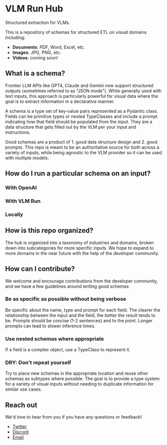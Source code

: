 # VLM Run Hub

Structured extraction for VLMs.

This is a repository of schemas for structured ETL on *visual* domains including:

- **Documents**: PDF, Word, Excel, etc.
- **Images**: JPG, PNG, etc.
- **Videos**: coming soon!

## What is a schema?

Frontier LLM APIs like GPT4, Claude and Gemini now support structured outputs (sometimes referred to as "JSON mode"). While generally
used with text inputs, this approach is particularly powerful for visual data where the goal is to extract information in a
declarative manner.

A schema is a type set of key-value pairs represented as a Pydantic class. Fields can be primitive types or nested TypeClasses and
include a prompt indicating how that field should be populated from the input. They are a data structure that gets filled out
by the VLM per your input and instructions.

Good schemas are a product of 1. good data structure design and 2. good prompts. This repo is meant to be an authoritative source
for both across a variety of inputs, while being agnostic to the VLM provider so it can be used with multiple models.

## How do I run a particular schema on an input?

### With OpenAI

### With VLM Run

### Locally

## How is this repo organized?

The hub is organized into a taxonomy of industries and domains, broken down into subcategories for more specific inputs. We hope to expand
to more domains in the near future with the help of the developer community.

## How can I contribute?

We welcome and encourage contributions from the developer community, and we have a few guidelines around writing good schemas:

### Be as specific as possible without being verbose

Be specific about the name, type and prompt for each field. The clearer the relationship between the input and the field, the
better the result tends to be. Prompts should be concise (1-2 sentences) and to the point. Longer prompts can lead to slower
inference times.

### Use nested schemas where appropriate

If a field is a complex object, use a TypeClass to represent it.

### DRY: Don't repeat yourself

Try to place new schemas in the appropriate location and reuse other schemas as subtypes where possible. The goal is to provide a type system
for a variety of visual inputs without needing to duplicate information for similar use cases.

## Reach out

We'd love to hear from you if you have any questions or feedback!

- [Twitter](https://x.com/vlmrun)
- [Discord](https://discord.gg/vlmrun)
- [Email](mailto:hello@vlmrun.com)

